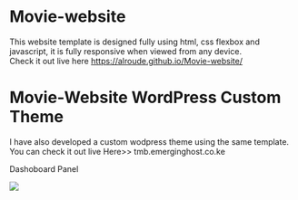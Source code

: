 # Movie-website
This website template is designed fully using html, css flexbox and javascript, it is fully responsive when viewed from any device. <br>
Check it out live here https://alroude.github.io/Movie-website/

# Movie-Website WordPress Custom Theme
I have also developed a custom wodpress theme using the same template. <br>You can check it out live Here>> tmb.emerginghost.co.ke

Dashoboard Panel

<img src="https://github.com/alroude/Movie-website/blob/main/images/Dashboard%20%E2%80%B9%20The%20Movies%20Box%20%E2%80%94%20WordPress%202021-09-27.png">
